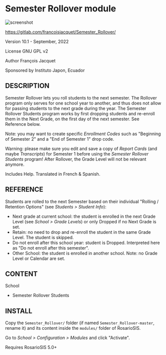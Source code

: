 Semester Rollover module
========================

![screenshot](https://gitlab.com/francoisjacquet/Semester_Rollover/raw/master/screenshot.png?inline=false)

https://gitlab.com/francoisjacquet/Semester_Rollover/

Version 10.1 - September, 2022

License GNU GPL v2

Author François Jacquet

Sponsored by Instituto Japon, Ecuador

DESCRIPTION
-----------
Semester Rollover lets you roll students to the next semester. The Rollover program only serves for one school year to another, and thus does not allow for passing students to the next grade during the year. The Semester Rollover Students program works by first dropping students and re-enroll them in the Next Grade, on the first day of the next semester. See Reference below.

Note: you may want to create specific _Enrollment Codes_ such as "Beginning of Semester 2" and a "End of Semester 1" drop code.

Warning: please make sure you edit and save a copy of _Report Cards_ (and maybe _Transcripts_) for Semester 1 before using the _Semester Rollover Students_ program! After Rollover, the Grade Level will not be relevant anymore.

Includes Help.
Translated in French & Spanish.

REFERENCE
---------
Students are rolled to the next Semester based on their individual "Rolling / Retention Options" (see _Students > Student Info_):
- Next grade at current school: the student is enrolled in the next Grade Level (see _School > Grade Levels_) or only Dropped if no Next Grade is set.
- Retain: no need to drop and re-enroll the student in the same Grade Level. The student is skipped.
- Do not enroll after this school year: student is Dropped. Interpreted here as "Do not enroll after this semester".
- Other School: the student is enrolled in another school. Note: no Grade Level or Calendar are set.


CONTENT
-------
School
- Semester Rollover Students

INSTALL
-------
Copy the `Semester_Rollover/` folder (if named `Semester_Rollover-master`, rename it) and its content inside the `modules/` folder of RosarioSIS.

Go to _School > Configuration > Modules_ and click "Activate".

Requires RosarioSIS 5.0+
